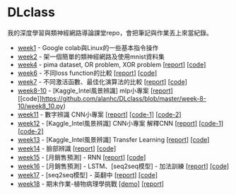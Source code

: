 DLclass
=====

我的深度學習與類神經網路導論課堂repo，會把筆記與作業丟上來當紀錄。

* [week1] - Google colab與Linux的一些基本指令操作
* [week2] - 架一個簡單的類神經網路及使用mnist資料集
* [week4] - pima dataset, OR problem, XOR problem
[[report]](https://github.com/alanhc/DLclass/blob/master/week-4/week4-hw1-answer.pdf)
[[code]](https://github.com/alanhc/DLclass/blob/master/week-4/week4-hw1.ipynb)
* [week6] - 不同loss function的比較
[[report]](https://github.com/alanhc/DLclass/blob/master/week-6/%E6%B7%B1%E5%BA%A6%E5%AD%B8%E7%BF%92%E5%B0%8E%E8%AB%96w6class.pdf)
[[code]](https://github.com/alanhc/DLclass/blob/master/week-6/week6_class_kl_loss_func_new.py)
* [week7] - 不同激活函數、最佳化演算法的比較
[[report]](https://github.com/alanhc/DLclass/blob/master/week-7/hw0407.pdf)
[[code]](https://github.com/alanhc/DLclass/blob/master/week-7/week7_hw.py)
* [week8-10] - [Kaggle_Intel風景辨識] mlp小專案
[[report]](https://github.com/alanhc/DLclass/blob/master/week-8-10/week10.pdf)
[[code]]https://github.com/alanhc/DLclass/blob/master/week-8-10/week8_10.py)
* [week11] - 數字辨識 CNN小專案
[[report]](https://github.com/alanhc/DLclass/blob/master/week-11/week11_v2.pdf)
[[code-1]](https://github.com/alanhc/DLclass/blob/master/week-11/week11.py)
[[code-2]](https://github.com/alanhc/DLclass/blob/master/week-11/week11-2.py)
* [week12] - [Kaggle_Intel風景辨識] CNN小專案 解釋CNN
[[report]](https://github.com/alanhc/DLclass/blob/master/week-12/week12.pdf)
[[code-1]](https://github.com/alanhc/DLclass/blob/master/week-12/week12.py)
[[code-2]](https://github.com/alanhc/DLclass/blob/master/week-12/week12-2.py)
* [week13] - [Kaggle_Intel風景辨識] Transfer Learning
[[report]](https://github.com/alanhc/DLclass/blob/master/week-13/week13.pdf)
[[code]](https://github.com/alanhc/DLclass/blob/master/week-13/week13.py)
* [week14] - 臉部辨識
[[report]](https://github.com/alanhc/DLclass/blob/master/week-14/week14.pdf)
[[code]](https://github.com/alanhc/DLclass/blob/master/week-14/week14_hw.py)
* [week15] - [月銷售預測] - RNN
[[report]](https://github.com/alanhc/DLclass/blob/master/week-15/week15.pdf)
[[code]](https://github.com/alanhc/DLclass/blob/master/week-15/week15.py)
* [week16] - [月銷售預測] - LSTM、[seq2seq模型] - 加法訓練
[[report]](https://github.com/alanhc/DLclass/blob/master/week-16/week16.pdf)
[[code]](https://github.com/alanhc/DLclass/blob/master/week-16/week16_2.py)
* [week17] - [seq2seq模型] - 英翻中
[[report]](https://github.com/alanhc/DLclass/blob/master/week-17/week17.pdf)
[[code]](https://github.com/alanhc/DLclass/blob/master/week-17/week17.py)
* [week18] - 期末作業-植物病理學挑戰
[[demo]](https://github.com/alanhc/DLclass/blob/master/week-18/Plant%20Pathology%20Challenge%20-%20v8%20-%20demo.pdf)
[[report]](https://github.com/alanhc/DLclass/blob/master/week-18/%E6%9C%9F%E6%9C%AB%E4%BD%9C%E6%A5%AD%20-%20report.pdf)

[week1]:https://github.com/alanhc/DLclass/tree/master/week-1
[week2]:https://github.com/alanhc/DLclass/tree/master/week-2
[week3]:https://github.com/alanhc/DLclass/tree/master/week-1
[week4]:https://github.com/alanhc/DLclass/tree/master/week-4
[week6]:https://github.com/alanhc/DLclass/tree/master/week-6
[week7]:https://github.com/alanhc/DLclass/tree/master/week-7
[week8-10]:https://github.com/alanhc/DLclass/tree/master/week-8-10
[week11]:https://github.com/alanhc/DLclass/tree/master/week-11
[week12]:https://github.com/alanhc/DLclass/tree/master/week-12
[week13]:https://github.com/alanhc/DLclass/tree/master/week-13
[week14]:https://github.com/alanhc/DLclass/tree/master/week-14
[week15]:https://github.com/alanhc/DLclass/tree/master/week-15
[week16]:https://github.com/alanhc/DLclass/tree/master/week-16
[week17]:https://github.com/alanhc/DLclass/tree/master/week-17
[week18]:https://github.com/alanhc/DLclass/tree/master/week-18
